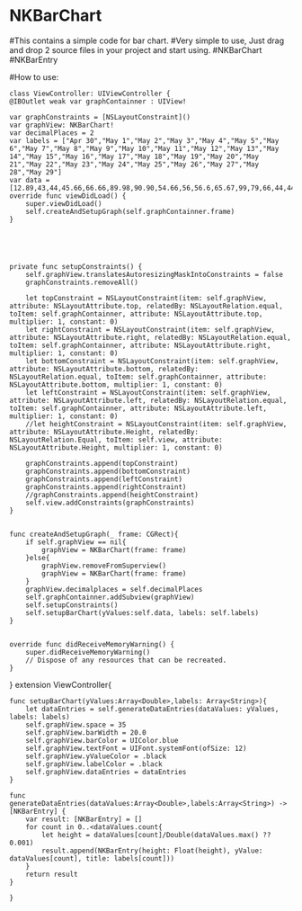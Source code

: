 # NKBarChart
#This contains a simple code for bar chart.
#Very simple to use, Just drag and drop 2 source files in your project and start using.
#NKBarChart
#NKBarEntry

#How to use:
	
	class ViewController: UIViewController {
    @IBOutlet weak var graphContainner : UIView!

    var graphConstraints = [NSLayoutConstraint]()
    var graphView: NKBarChart!
    var decimalPlaces = 2
    var labels = ["Apr 30","May 1","May 2","May 3","May 4","May 5","May 6","May 7","May 8","May 9","May 10","May 11","May 12","May 13","May 14","May 15","May 16","May 17","May 18","May 19","May 20","May 21","May 22","May 23","May 24","May 25","May 26","May 27","May 28","May 29"]
    var data = [12.89,43,44,45.66,66.66,89.98,90.90,54.66,56,56.6,65.67,99,79,66,44,44,5,6,88,23,54.5,66,75,67,6.78,55,67.7,67.66,78.89,90]
    override func viewDidLoad() {
        super.viewDidLoad()
        self.createAndSetupGraph(self.graphContainner.frame)
    }





    private func setupConstraints() {
        self.graphView.translatesAutoresizingMaskIntoConstraints = false
        graphConstraints.removeAll()

        let topConstraint = NSLayoutConstraint(item: self.graphView, attribute: NSLayoutAttribute.top, relatedBy: NSLayoutRelation.equal, toItem: self.graphContainner, attribute: NSLayoutAttribute.top, multiplier: 1, constant: 0)
        let rightConstraint = NSLayoutConstraint(item: self.graphView, attribute: NSLayoutAttribute.right, relatedBy: NSLayoutRelation.equal, toItem: self.graphContainner, attribute: NSLayoutAttribute.right, multiplier: 1, constant: 0)
        let bottomConstraint = NSLayoutConstraint(item: self.graphView, attribute: NSLayoutAttribute.bottom, relatedBy: NSLayoutRelation.equal, toItem: self.graphContainner, attribute: NSLayoutAttribute.bottom, multiplier: 1, constant: 0)
        let leftConstraint = NSLayoutConstraint(item: self.graphView, attribute: NSLayoutAttribute.left, relatedBy: NSLayoutRelation.equal, toItem: self.graphContainner, attribute: NSLayoutAttribute.left, multiplier: 1, constant: 0)
        //let heightConstraint = NSLayoutConstraint(item: self.graphView, attribute: NSLayoutAttribute.Height, relatedBy: NSLayoutRelation.Equal, toItem: self.view, attribute: NSLayoutAttribute.Height, multiplier: 1, constant: 0)

        graphConstraints.append(topConstraint)
        graphConstraints.append(bottomConstraint)
        graphConstraints.append(leftConstraint)
        graphConstraints.append(rightConstraint)
        //graphConstraints.append(heightConstraint)
        self.view.addConstraints(graphConstraints)
    }


    func createAndSetupGraph(_ frame: CGRect){
        if self.graphView == nil{
            graphView = NKBarChart(frame: frame)
        }else{
            graphView.removeFromSuperview()
            graphView = NKBarChart(frame: frame)
        }
        graphView.decimalplaces = self.decimalPlaces
        self.graphContainner.addSubview(graphView)
        self.setupConstraints()
        self.setupBarChart(yValues:self.data, labels: self.labels)
    }


    override func didReceiveMemoryWarning() {
        super.didReceiveMemoryWarning()
        // Dispose of any resources that can be recreated.
    }


}
extension ViewController{

    func setupBarChart(yValues:Array<Double>,labels: Array<String>){
        let dataEntries = self.generateDataEntries(dataValues: yValues, labels: labels)
        self.graphView.space = 35
        self.graphView.barWidth = 20.0
        self.graphView.barColor = UIColor.blue
        self.graphView.textFont = UIFont.systemFont(ofSize: 12)
        self.graphView.yValueColor = .black
        self.graphView.labelColor = .black
        self.graphView.dataEntries = dataEntries
    }

    func generateDataEntries(dataValues:Array<Double>,labels:Array<String>) -> [NKBarEntry] {
        var result: [NKBarEntry] = []
        for count in 0..<dataValues.count{
            let height = dataValues[count]/Double(dataValues.max() ?? 0.001)
            result.append(NKBarEntry(height: Float(height), yValue: dataValues[count], title: labels[count]))
        }
        return result
    }

	}






		

